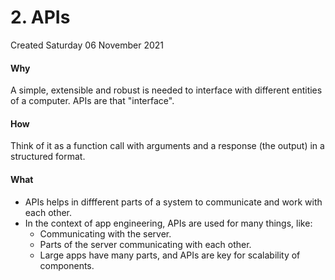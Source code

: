 # 2. APIs
Created Saturday 06 November 2021

#### Why
A simple, extensible and robust is needed to interface with different entities of a computer.
APIs are that "interface".

#### How
Think of it as a function call with arguments and a response (the output) in a structured format.

#### What

* APIs helps in diffferent parts of a system to communicate and work with each other.
* In the context of app engineering, APIs are used for many things, like:
	* Communicating with the server.
	* Parts of the server communicating with each other.
	* Large apps have many parts, and APIs are key for scalability of components.


